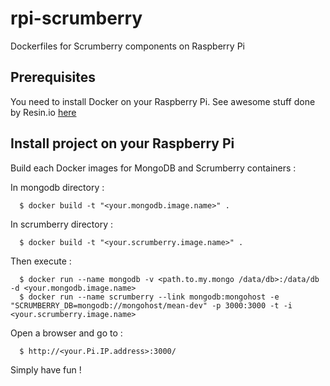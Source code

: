 rpi-scrumberry
==============

Dockerfiles for Scrumberry components on Raspberry Pi

## Prerequisites

You need to install Docker on your Raspberry Pi.
See awesome stuff done by Resin.io [here](http://resin.io/blog/docker-on-raspberry-pi-in-4-simple-steps/)

## Install project on your Raspberry Pi

  Build each Docker images for MongoDB and Scrumberry containers :
  
  In mongodb directory :

      $ docker build -t "<your.mongodb.image.name>" .

  In scrumberry directory :

      $ docker build -t "<your.scrumberry.image.name>" .
  
  Then execute :
 
      $ docker run --name mongodb -v <path.to.my.mongo /data/db>:/data/db -d <your.mongodb.image.name>
      $ docker run --name scrumberry --link mongodb:mongohost -e "SCRUMBERRY_DB=mongodb://mongohost/mean-dev" -p 3000:3000 -t -i <your.scrumberry.image.name>


  Open a browser and go to :
 
      $ http://<your.Pi.IP.address>:3000/
      
  Simply have fun !